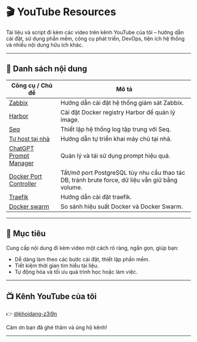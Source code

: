 # 🎬 YouTube Resources

Tài liệu và script đi kèm các video trên kênh YouTube của tôi – hướng dẫn cài đặt, sử dụng phần mềm, công cụ phát triển, DevOps, tiện ích hệ thống và nhiều nội dung hữu ích khác.

---

## 📂 Danh sách nội dung

| Công cụ / Chủ đề | Mô tả |
|------------------|-------|
| [Zabbix](./zabbix) | Hướng dẫn cài đặt hệ thống giám sát Zabbix. |
| [Harbor](./harbor) | Cài đặt Docker registry Harbor để quản lý image. |
| [Seq](./seq) | Thiết lập hệ thống log tập trung với Seq. |
| [Tự host tại nhà](./self-hosted-server) | Hướng dẫn tự triển khai máy chủ tại nhà. |
| [ChatGPT Prompt Manager](https://github.com/khoidang2110/chatgpt-prompt-manager) | Quản lý và tái sử dụng prompt hiệu quả. |
| [Docker Port Controller](./docker-port-controller) | Tắt/mở port PostgreSQL tùy nhu cầu thao tác DB, tránh brute force, dữ liệu vẫn giữ bằng volume. |
| [Traefik](./traefik) | Hướng dẫn cài đặt traefik. |
| [Docker swarm](./docker-swarm) | So sánh hiệu suất Docker và Docker Swarm. |
---

## 🎯 Mục tiêu

Cung cấp nội dung đi kèm video một cách rõ ràng, ngắn gọn, giúp bạn:

- Dễ dàng làm theo các bước cài đặt, thiết lập phần mềm.
- Tiết kiệm thời gian tìm hiểu tài liệu.
- Tự động hóa và tối ưu quá trình học hoặc làm việc.

---

## 📺 Kênh YouTube của tôi

👉 [@khoidang-z3i9n](https://www.youtube.com/@khoidang-z3i9n)

Cảm ơn bạn đã ghé thăm và ủng hộ kênh!

---

